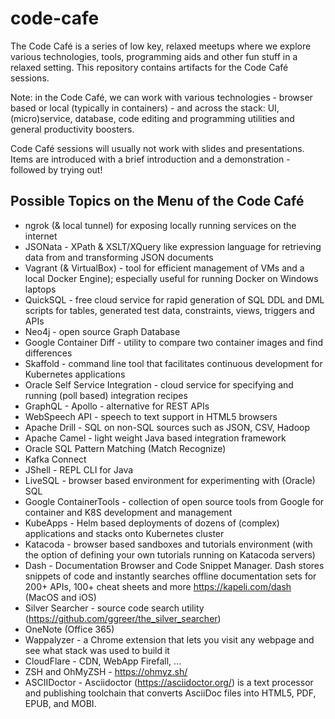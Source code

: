 # code-cafe
The Code Café is a series of low key, relaxed meetups where we explore various technologies, tools, programming aids and other fun stuff in a relaxed setting. This repository contains artifacts for the Code Café sessions.

Note: in the Code Café, we can work with various technologies - browser based or local (typically in containers) - and across the stack: UI, (micro)service, database, code editing and programming utilities and general productivity boosters. 

Code Café sessions will usually not work with slides and presentations. Items are introduced with a brief introduction and a demonstration - followed by trying out!

## Possible Topics on the Menu of the Code Café

* ngrok (& local tunnel) for exposing locally running services on the internet
* JSONata - XPath & XSLT/XQuery like expression language for retrieving data from and transforming JSON documents
* Vagrant (& VirtualBox) - tool for efficient management of VMs and a local Docker Engine); especially useful for running Docker on Windows laptops
* QuickSQL - free cloud service for rapid generation of SQL DDL and DML scripts for tables, generated test data, constraints, views, triggers and APIs
* Neo4j - open source Graph Database
* Google Container Diff - utility to compare two container images and find differences
* Skaffold - command line tool that facilitates continuous development for Kubernetes applications
* Oracle Self Service Integration - cloud service for specifying and running (poll based) integration recipes
* GraphQL - Apollo - alternative for REST APIs
* WebSpeech API - speech to text support in HTML5 browsers
* Apache Drill - SQL on non-SQL sources such as JSON, CSV, Hadoop 
* Apache Camel - light weight Java based integration framework
* Oracle SQL Pattern Matching (Match Recognize)
* Kafka Connect
* JShell - REPL CLI for Java
* LiveSQL - browser based environment for experimenting with (Oracle) SQL
* Google ContainerTools - collection of open source tools from Google for container and K8S development and management
* KubeApps - Helm based deployments of dozens of (complex) applications and stacks onto Kubernetes cluster
* Katacoda - browser based sandboxes and tutorials environment (with the option of defining your own tutorials running on Katacoda servers)
* Dash -  Documentation Browser and Code Snippet Manager. Dash stores snippets of code and instantly searches offline documentation sets for 200+ APIs, 100+ cheat sheets and more https://kapeli.com/dash (MacOS and iOS)
* Silver Searcher - source code search utility (https://github.com/ggreer/the_silver_searcher)
* OneNote (Office 365)
* Wappalyzer - a Chrome extension that lets you visit any webpage and see what stack was used to build it
* CloudFlare - CDN, WebApp Firefall, ...
* ZSH and OhMyZSH - https://ohmyz.sh/  
* ASCIIDoctor - Asciidoctor (https://asciidoctor.org/) is a text processor and publishing toolchain that converts AsciiDoc files into HTML5, PDF, EPUB, and MOBI.